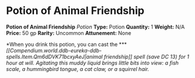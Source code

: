 # Potion of Animal Friendship

**Potion of Animal Friendship**
_Potion_
**Type:** Potion
**Quantity:** 1
**Weight:** N/A
**Price:** 50 gp
**Rarity:** Uncommon
**Attunement:** None

*When you drink this potion, you can cast the ****[[Compendium.world.ddb-eureka-ddb-spells.Item.Qm6dDVK71bcxyAeJ|animal friendship]] spell (save DC 13) for 1 hour at will. Agitating this muddy liquid brings little bits into view: a fish scale, a hummingbird tongue, a cat claw, or a squirrel hair.*
